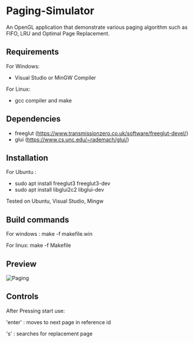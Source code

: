 # Paging-Simulator

An OpenGL application that demonstrate various paging algorithm such as FIFO, LRU and Optimal Page Replacement.

## Requirements

For Windows:
- Visual Studio or MinGW Compiler

For Linux:
- gcc compiler and make

## Dependencies

- freeglut (https://www.transmissionzero.co.uk/software/freeglut-devel/)
- glui (https://www.cs.unc.edu/~rademach/glui/)

## Installation

For Ubuntu : 
 - sudo apt install freeglut3 freeglut3-dev 
 - sudo apt install libglui2c2 libglui-dev             

Tested on Ubuntu, Visual Studio, Mingw

## Build commands

For windows : make -f makefile.win

For linux: make -f Makefile

## Preview
![Paging](https://user-images.githubusercontent.com/32369302/67699668-81f0c880-f9d2-11e9-93ce-a0121d600840.gif)

## Controls
After Pressing start use:

'enter' : moves to next page in reference id

's' : searches for replacement page


